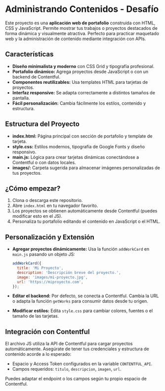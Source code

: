 # Administrando Contenidos - Desafío

Este proyecto es una **aplicación web de portafolio** construida con HTML, CSS y JavaScript. Permite mostrar tus trabajos o proyectos destacados de forma dinámica y visualmente atractiva. Perfecto para practicar maquetado web y la administración de contenido mediante integración con APIs.

## Características

- **Diseño minimalista y moderno** con CSS Grid y tipografía profesional.
- **Portafolio dinámico:** Agrega proyectos desde JavaScript o con un backend de Contentful.
- **Componentes reutilizables:** Usa templates HTML para tarjetas de proyectos.
- **Interfaz responsive:** Se adapta correctamente a distintos tamaños de pantalla.
- **Fácil personalización:** Cambia fácilmente los estilos, contenido y estructura.

## Estructura del Proyecto

- **index.html:** Página principal con sección de portafolio y template de tarjeta.
- **style.css:** Estilos modernos, tipografía de Google Fonts y diseño responsivo.
- **main.js:** Lógica para crear tarjetas dinámicas conectándose a Contentful o con datos locales.
- **images/:** Carpeta sugerida para almacenar imágenes personalizadas de tus proyectos.

## ¿Cómo empezar?

1. Clona o descarga este repositorio.
2. Abre `index.html` en tu navegador favorito.
3. Los proyectos se obtienen automáticamente desde Contentful (puedes modificar esto en el JS).
4. Personaliza tu portafolio editando el contenido en JavaScript o el HTML.

## Personalización y Extensión

- **Agregar proyectos dinámicamente:** Usa la función `addWorkCard` en `main.js` pasando un objeto JS:

  ```js
  addWorkCard({
    title: 'Mi Proyecto',
    description: 'Descripción breve del proyecto.',
    image: 'images/mi-proyecto.jpg',
    url: 'https://miproyecto.com',
  });
  ```

- **Editar el backend:** Por defecto, se conecta a Contentful. Cambia la URL o adapta la función `getWorks` para consumir datos desde tu origen.
- **Modificar estilos:** Edita `style.css` para cambiar colores, fuentes o el tamaño de las tarjetas.

## Integración con Contentful

El archivo JS utiliza la API de Contentful para cargar proyectos automáticamente. Asegúrate de tener tus credenciales y estructura de contenido acorde a lo esperado:

- Espacio y Access Token configurados en la variable `CONTENTFUL_API`.
- Campos requeridos: `titulo`, `descripcion`, `imagen`, `url`.

Puedes adaptar el endpoint o los campos según tu propio espacio de Contentful.
